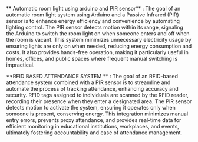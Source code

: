 ** Automatic room light using arduino and PIR sensor** : The goal of an automatic room light system using Arduino and a Passive Infrared (PIR) sensor is to enhance energy efficiency and convenience by automating lighting control. The PIR sensor detects motion within its range, signaling the Arduino to switch the room light on when someone enters and off when the room is vacant. This system minimizes unnecessary electricity usage by ensuring lights are only on when needed, reducing energy consumption and costs. It also provides hands-free operation, making it particularly useful in homes, offices, and public spaces where frequent manual switching is impractical.


**RFID BASED ATTENDANCE SYSTEM ** : The goal of an RFID-based attendance system combined with a PIR sensor is to streamline and automate the process of tracking attendance, enhancing accuracy and security. RFID tags assigned to individuals are scanned by the RFID reader, recording their presence when they enter a designated area. The PIR sensor detects motion to activate the system, ensuring it operates only when someone is present, conserving energy. This integration minimizes manual entry errors, prevents proxy attendance, and provides real-time data for efficient monitoring in educational institutions, workplaces, and events, ultimately fostering accountability and ease of attendance management.
